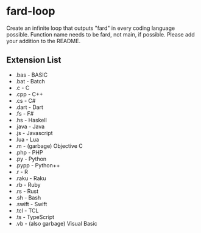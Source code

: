 # fard-loop
Create an infinite loop that outputs "fard" in every coding language possible. Function name needs to be fard, not main, if possible. Please add your addition to the README.

## Extension List
- .bas - BASIC
- .bat - Batch
- .c - C
- .cpp - C++
- .cs - C#
- .dart - Dart
- .fs - F#
- .hs - Haskell
- .java - Java
- .js - Javascript
- .lua - Lua
- .m - (garbage) Objective C
- .php - PHP
- .py - Python
- .pypp - Python++
- .r - R
- .raku - Raku
- .rb - Ruby
- .rs - Rust
- .sh - Bash
- .swift - Swift
- .tcl - TCL
- .ts - TypeScript
- .vb - (also garbage) Visual Basic
